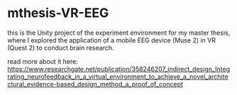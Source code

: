 # mthesis-VR-EEG
this is the Unity project of the experiment environment for my master thesis, where I explored the application of a mobile EEG device (Muse 2) in VR (Quest 2) to conduct brain research.

read more about it here: 
https://www.researchgate.net/publication/358246207_indirect_design_Integrating_neurofeedback_in_a_virtual_environment_to_achieve_a_novel_architectural_evidence-based_design_method_a_proof_of_concept
